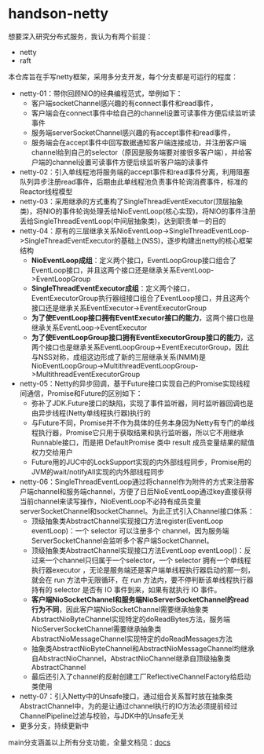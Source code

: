 # handson-netty
想要深入研究分布式服务，我认为有两个前提：
- netty
- raft

本仓库旨在手写netty框架，采用多分支开发，每个分支都是可运行的程度：
- netty-01：带你回顾NIO的经典编程范式，举例如下：
  - 客户端socketChannel感兴趣的有connect事件和read事件，
  - 客户端会在connect事件中给自己的channel设置可读事件方便后续监听读事件
  - 服务端serverSocketChannel感兴趣的有accept事件和read事件，
  - 服务端会在accept事件中回写数据通知客户端连接成功，并注册客户端channel给到自己的selector（原因是服务端要对接很多客户端），并给客户端的channel设置可读事件方便后续监听客户端的读事件
- netty-02：引入单线程池将服务端的accept事件和read事件分离，利用阻塞队列异步注册read事件，后期由此单线程池负责事件轮询消费事件，标准的Reactor线程模型
- netty-03：采用继承的方式重构了SingleThreadEventExecutor(顶层抽象类)，将NIO的事件轮询处理丢给NioEventLoop(核心实现)，将NIO的事件注册丢给SingleThreadEventLoop(中间层抽象类)，达到职责单一的目的
- netty-04：原有的三层继承关系NioEventLoop->SingleThreadEventLoop->SingleThreadEventExecutor的基础上(NSS)，逐步构建出netty的核心框架结构
  - **NioEventLoop成组**：定义两个接口，EventLoopGroup接口组合了EventLoop接口，并且这两个接口还是继承关系EventLoop->EventLoopGroup
  - **SingleThreadEventExecutor成组**：定义两个接口，EventExecutorGroup执行器组接口组合了EventLoop接口，并且这两个接口还是继承关系EventExecutor->EventExecutorGroup
  - **为了使EventLoop接口拥有EventExecutor接口的能力**，这两个接口也是继承关系EventLoop->EventExecutor
  - **为了使EventLoopGroup接口拥有EventExecutorGroup接口的能力**，这两个接口也是继承关系EventLoopGroup->EventExecutorGroup，因此与NSS对称，成组这边形成了新的三层继承关系(NMM)是NioEventLoopGroup->MultithreadEventLoopGroup->MultithreadEventExecutorGroup
- netty-05：Netty的异步回调，基于Future接口实现自己的Promise实现线程间通信，Promise和Future的区别如下：
  - 弥补了JDK.Future接口的缺陷，实现了事件监听器，同时监听器回调也是由异步线程(Netty单线程执行器)执行的
  - 与Future不同，Promise并不作为具体的任务本身因为Netty有专门的单线程执行器，Promise它只用于获取结果和执行监听器，所以它不用继承Runnable接口，而是把 DefaultPromise 类中 result 成员变量结果的赋值权力交给用户
  - Future用的JUC中的LockSupport实现的内外部线程同步，Promise用的JVM的wait/notifyAll实现的内外部线程同步
- netty-06：SingleThreadEventLoop通过将channel作为附件的方式来注册客户端channel和服务端channel，方便了日后NioEventLoop通过key直接获得当前channel来读写操作，NioEventLoop不必持有成员变量serverSocketChannel和socketChannel。为此正式引入Channel接口体系：
  - 顶级抽象类AbstractChannel实现接口方法register(EventLoop eventLoop)：一个 selector 可以注册多个 channel，因为服务端ServerSocketChannel会监听多个客户端SocketChannel。
  - 顶级抽象类AbstractChannel实现接口方法EventLoop eventLoop()：反过来一个channel只归属于一个selector，一个 selector 拥有一个单线程执行器executor ，无论是服务端还是客户端单线程执行器启动的那一刻，就会在 run 方法中无限循环，在 run 方法内，要不停判断该单线程执行器持有的 selector 是否有 IO 事件到来，如果有就执行 IO 事件。
  - **客户端NioSocketChannel和服务端NioServerSocketChannel的read行为不同**，因此客户端NioSocketChannel需要继承抽象类AbstractNioByteChannel实现特定的doReadBytes方法，服务端NioServerSocketChannel需要继承抽象类AbstractNioMessageChannel实现特定的doReadMessages方法
  - 抽象类AbstractNioByteChannel和AbstractNioMessageChannel均继承自AbstractNioChannel，AbstractNioChannel继承自顶级抽象类AbstractChannel
  - 最后还引入了channel的反射创建工厂ReflectiveChannelFactory给启动类使用
- netty-07：引入Netty中的Unsafe接口，通过组合关系暂时放在抽象类AbstractChannel中，为的是让通过channel执行的IO方法必须提前经过ChannelPipeline过滤与校验，与JDK中的Unsafe无关
- 更多分支，持续更新中

main分支涵盖以上所有分支功能，全量文档见：[docs](docs)
